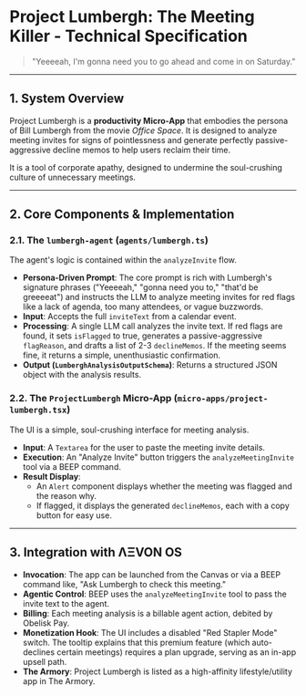 # Project Lumbergh: The Meeting Killer - Technical Specification

> "Yeeeeah, I'm gonna need you to go ahead and come in on Saturday."

---

## 1. System Overview

Project Lumbergh is a **productivity Micro-App** that embodies the persona of Bill Lumbergh from the movie *Office Space*. It is designed to analyze meeting invites for signs of pointlessness and generate perfectly passive-aggressive decline memos to help users reclaim their time.

It is a tool of corporate apathy, designed to undermine the soul-crushing culture of unnecessary meetings.

---

## 2. Core Components & Implementation

### 2.1. The `lumbergh-agent` (`agents/lumbergh.ts`)
The agent's logic is contained within the `analyzeInvite` flow.
- **Persona-Driven Prompt**: The core prompt is rich with Lumbergh's signature phrases ("Yeeeeah," "gonna need you to," "that'd be greeeeat") and instructs the LLM to analyze meeting invites for red flags like a lack of agenda, too many attendees, or vague buzzwords.
- **Input**: Accepts the full `inviteText` from a calendar event.
- **Processing**: A single LLM call analyzes the invite text. If red flags are found, it sets `isFlagged` to true, generates a passive-aggressive `flagReason`, and drafts a list of 2-3 `declineMemos`. If the meeting seems fine, it returns a simple, unenthusiastic confirmation.
- **Output (`LumberghAnalysisOutputSchema`)**: Returns a structured JSON object with the analysis results.

### 2.2. The `ProjectLumbergh` Micro-App (`micro-apps/project-lumbergh.tsx`)
The UI is a simple, soul-crushing interface for meeting analysis.
- **Input**: A `Textarea` for the user to paste the meeting invite details.
- **Execution**: An "Analyze Invite" button triggers the `analyzeMeetingInvite` tool via a BEEP command.
- **Result Display**:
  - An `Alert` component displays whether the meeting was flagged and the reason why.
  - If flagged, it displays the generated `declineMemos`, each with a copy button for easy use.

---

## 3. Integration with ΛΞVON OS

- **Invocation**: The app can be launched from the Canvas or via a BEEP command like, "Ask Lumbergh to check this meeting."
- **Agentic Control**: BEEP uses the `analyzeMeetingInvite` tool to pass the invite text to the agent.
- **Billing**: Each meeting analysis is a billable agent action, debited by Obelisk Pay.
- **Monetization Hook**: The UI includes a disabled "Red Stapler Mode" switch. The tooltip explains that this premium feature (which auto-declines certain meetings) requires a plan upgrade, serving as an in-app upsell path.
- **The Armory**: Project Lumbergh is listed as a high-affinity lifestyle/utility app in The Armory.
